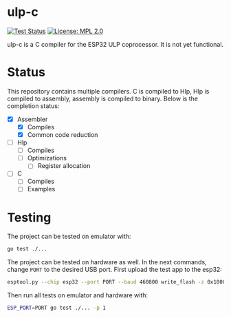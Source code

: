 # ulp-c

[![Test Status](https://github.com/Molorius/ulp-c/actions/workflows/tests.yml/badge.svg)](https://github.com/Molorius/ulp-c/actions?query=workflow%3Atests)
[![License: MPL 2.0](https://img.shields.io/badge/License-MPL%202.0-brightgreen.svg)](https://opensource.org/licenses/MPL-2.0)

ulp-c is a C compiler for the ESP32 ULP coprocessor. It is not yet functional.

# Status

This repository contains multiple compilers. C is compiled to Hlp, Hlp is compiled to assembly, assembly is compiled to binary. Below is the completion status:
- [X] Assembler
  - [X] Compiles
  - [X] Common code reduction 
- [ ] Hlp
  - [ ] Compiles
  - [ ] Optimizations
    - [ ] Register allocation
- [ ] C
  - [ ] Compiles
  - [ ] Examples

# Testing

The project can be tested on emulator with:
```sh
go test ./...
```

The project can be tested on hardware as well. In the next commands, change `PORT` to the desired USB port. First upload the test app to the esp32:
```sh
esptool.py --chip esp32 --port PORT --baud 460800 write_flash -z 0x1000 pkg/usb/test_app/test_app.bin
```

Then run all tests on emulator and hardware with:
```sh
ESP_PORT=PORT go test ./... -p 1
```



